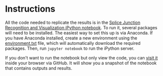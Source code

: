 # Instructions
All the code needed to replicate the results is in the [Splice Junction Recognition and Visualization iPython notebook](./Splice%20Junction%20Recognition%20and%20Visualization.ipynb). To run it, several packages will need to be installed. The easiest way to set this up is via Anaconda. If you have Anaconda installed, create a new environment using the [environment.txt](./environment.txt) file, which will automatically download the required packages. Then, run `jupyter notebook` to run the iPython server.

If you don't want to run the notebook but only view the code, you can [visit it](./Splice%20Junction%20Recognition%20and%20Visualization.ipynb) inside your browser via GitHub. It will show you a snapshot of the notebook that contains outputs and results.
